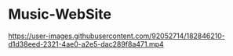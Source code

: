 # Music-WebSite

https://user-images.githubusercontent.com/92052714/182846210-d1d38eed-2321-4ae0-a2e5-dac289f8a471.mp4

